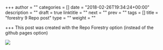 +++
author = ""
categories = []
date = "2018-02-26T19:34:24+00:00"
description = ""
draft = true
linktitle = ""
next = ""
prev = ""
tags = []
title = "forestry 9 Repo post"
type = ""
weight = ""

+++
This post was created with the Repo Forestry option (instead of the github pages option)

![](/uploads/2018/02/26/Bigscreen_Screenshot.png)